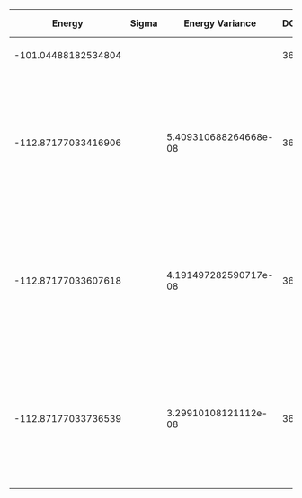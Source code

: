 | Energy              | Sigma | Energy Variance       | DOF | Method                                                                                          | Data Repository |
| ------------------- | ----- | --------------------- | --- | ----------------------------------------------------------------------------------------------- | --------------- |
| -101.04488182534804 |       |                       | 36  | Mean field energy                                                                               |                 |
| -112.87177033416906 |       | 5.409310688264668e-08 | 36  | DMRG (bond dimension 310) using fork tensor product states with U(1) symmetry for charge sector |                 |
| -112.87177033607618 |       | 4.191497282590717e-08 | 36  | DMRG (bond dimension 330) using fork tensor product states with U(1) symmetry for charge sector |                 |
| -112.87177033736539 |       | 3.29910108121112e-08  | 36  | DMRG (bond dimension 350) using fork tensor product states with U(1) symmetry for charge sector |                 |

